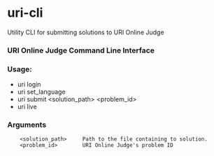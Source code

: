 # uri-cli
Utility CLI for submitting solutions to URI Online Judge

### URI Online Judge Command Line Interface

### Usage:
  - uri login
  - uri set_language
  - uri submit <solution_path> <problem_id>
  - uri live

### Arguments
```
    <solution_path>     Path to the file containing to solution.
    <problem_id>        URI Online Judge's problem ID
```
